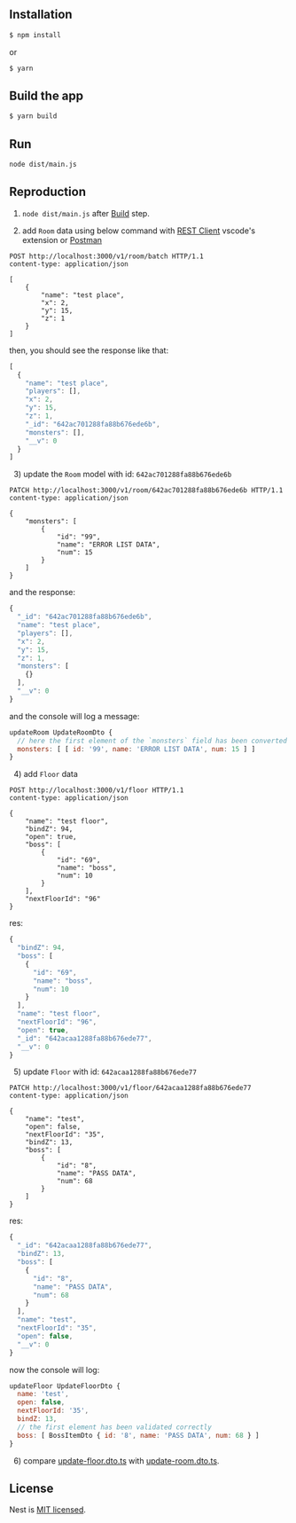 
## Installation

```bash
$ npm install
```

or

```bash
$ yarn
```


## Build the app

```bash
$ yarn build
```

## Run

```bash
node dist/main.js
```

## Reproduction

1) `node dist/main.js` after [Build](#build-the-app) step.

2) add `Room` data using below command with [REST Client](https://marketplace.visualstudio.com/items?itemName=humao.rest-client) vscode's extension or [Postman](https://www.postman.com/)
```http
POST http://localhost:3000/v1/room/batch HTTP/1.1
content-type: application/json

[
    {
        "name": "test place",
        "x": 2,
        "y": 15,
        "z": 1
    }
]
```

then, you should see the response like that:
```js
[
  {
    "name": "test place",
    "players": [],
    "x": 2,
    "y": 15,
    "z": 1,
    "_id": "642ac701288fa88b676ede6b",
    "monsters": [],
    "__v": 0
  }
]
```

&nbsp;
3) update the `Room` model with id: `642ac701288fa88b676ede6b`
```http
PATCH http://localhost:3000/v1/room/642ac701288fa88b676ede6b HTTP/1.1
content-type: application/json

{
    "monsters": [
        {
            "id": "99",
            "name": "ERROR LIST DATA",
            "num": 15
        }
    ]
}
```

and the response:
```js
{
  "_id": "642ac701288fa88b676ede6b",
  "name": "test place",
  "players": [],
  "x": 2,
  "y": 15,
  "z": 1,
  "monsters": [
    {}
  ],
  "__v": 0
}
```

and the console will log a message:
```js
updateRoom UpdateRoomDto {
  // here the first element of the `monsters` field has been converted from object to array
  monsters: [ [ id: '99', name: 'ERROR LIST DATA', num: 15 ] ]
}
```
&nbsp;
4) add `Floor` data
```http
POST http://localhost:3000/v1/floor HTTP/1.1
content-type: application/json

{
    "name": "test floor",
    "bindZ": 94,
    "open": true,
    "boss": [
        {
            "id": "69",
            "name": "boss",
            "num": 10
        }
    ],
    "nextFloorId": "96"
}
```

res:
```js
{
  "bindZ": 94,
  "boss": [
    {
      "id": "69",
      "name": "boss",
      "num": 10
    }
  ],
  "name": "test floor",
  "nextFloorId": "96",
  "open": true,
  "_id": "642acaa1288fa88b676ede77",
  "__v": 0
}
```
&nbsp;
5) update `Floor` with id: `642acaa1288fa88b676ede77`
```http
PATCH http://localhost:3000/v1/floor/642acaa1288fa88b676ede77
content-type: application/json

{
    "name": "test",
    "open": false,
    "nextFloorId": "35",
    "bindZ": 13,
    "boss": [
        {
            "id": "8",
            "name": "PASS DATA",
            "num": 68
        }
    ]
}
```

res:
```js
{
  "_id": "642acaa1288fa88b676ede77",
  "bindZ": 13,
  "boss": [
    {
      "id": "8",
      "name": "PASS DATA",
      "num": 68
    }
  ],
  "name": "test",
  "nextFloorId": "35",
  "open": false,
  "__v": 0
}
```

now the console will log:
```js
updateFloor UpdateFloorDto {
  name: 'test',
  open: false,
  nextFloorId: '35',
  bindZ: 13,
  // the first element has been validated correctly
  boss: [ BossItemDto { id: '8', name: 'PASS DATA', num: 68 } ]
}
```

&nbsp;
6) compare [update-floor.dto.ts](./src/resource/floor/dto/update-floor.dto.ts) with [update-room.dto.ts](./src/resource/room/dto/update-room.dto.ts).


## License

  Nest is [MIT licensed](https://github.com/nestjs/nest/blob/master/LICENSE).
